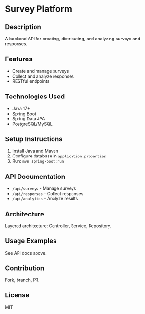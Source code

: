 # Survey Platform

## Description
A backend API for creating, distributing, and analyzing surveys and responses.

## Features
- Create and manage surveys
- Collect and analyze responses
- RESTful endpoints

## Technologies Used
- Java 17+
- Spring Boot
- Spring Data JPA
- PostgreSQL/MySQL

## Setup Instructions
1. Install Java and Maven
2. Configure database in `application.properties`
3. Run: `mvn spring-boot:run`

## API Documentation
- `/api/surveys` - Manage surveys
- `/api/responses` - Collect responses
- `/api/analytics` - Analyze results

## Architecture
Layered architecture: Controller, Service, Repository.

## Usage Examples
See API docs above.

## Contribution
Fork, branch, PR.

## License
MIT
